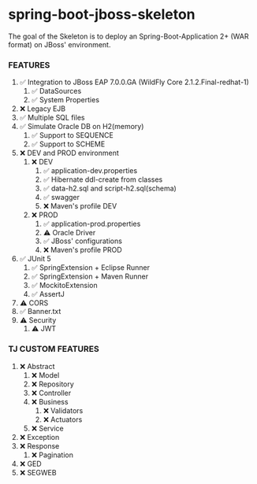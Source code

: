 # spring-boot-jboss-skeleton

The goal of the Skeleton is to deploy an Spring-Boot-Application 2+ (WAR format) on JBoss' environment.

### FEATURES

1. ✅ Integration to JBoss EAP 7.0.0.GA (WildFly Core 2.1.2.Final-redhat-1)
	1. ✅ DataSources
	1. ✅ System Properties
1. ❌ Legacy EJB	
1. ✅ Multiple SQL files
1. ✅ Simulate Oracle DB on H2(memory)
    1. ✅ Support to SEQUENCE
    1. ✅ Support to SCHEME	
1. ❌ DEV and PROD environment
    1. ❌ DEV
		1. ✅ application-dev.properties
		1. ✅ Hibernate ddl-create from classes
		1. ✅ data-h2.sql and script-h2.sql(schema)
		1. ✅ swagger
		1. ❌ Maven's profile DEV
	1. ❌ PROD
		1. ✅ application-prod.properties
		1. ⚠ Oracle Driver
		1. ✅ JBoss' configurations		
		1. ❌ Maven's profile PROD
1. ✅ JUnit 5
	1. ✅ SpringExtension + Eclipse Runner
	1. ✅ SpringExtension + Maven Runner
	1. ✅ MockitoExtension
	1. ✅ AssertJ
1. ⚠ CORS
1. ✅ Banner.txt
1. ⚠ Security
	1. ⚠ JWT

### TJ CUSTOM FEATURES

1. ❌ Abstract
	1. ❌ Model
	1. ❌ Repository
	1. ❌ Controller
	1. ❌ Business
		1. ❌ Validators
		1. ❌ Actuators
	1. ❌ Service
1. ❌ Exception
1. ❌ Response
	1. ❌ Pagination
1. ❌ GED
1. ❌ SEGWEB
	